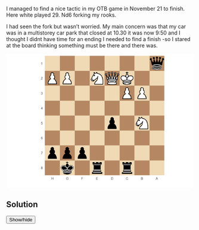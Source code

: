 I managed to find a nice tactic in my OTB game in November 21 to finish.
Here white played 29. Nd6 forking my rooks.

I had seen the fork but wasn’t worried. My main concern was that my car
was in a multistorey car park that closed at 10.30 it was now 9:50 and I
thought I didnt have time for an ending I needed to find a finish -so I
stared at the board thinking something must be there and there was.

![](/images/2021-12-28-Test-Post_files/figure-gfm/board-1.png)<!-- -->

## Solution

<div id="spoiler" style="display:none">

29 Nd6? Rxe2 (my opponent resigned here) as 30. Qxe2 Rxc3+ 31. Kd2 Qc1#
or is losing the queen

</div>

<button title="Click to show answer" type="button" onclick="if(document.getElementById(&#39;spoiler&#39;) .style.display==&#39;none&#39;)
              {document.getElementById(&#39;spoiler&#39;) .style.display=&#39;&#39;}
            else{document.getElementById(&#39;spoiler&#39;) .style.display=&#39;none&#39;}">
Show/hide
</button>
